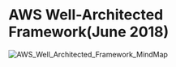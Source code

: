 # AWS Well-Architected Framework(June 2018)

![AWS_Well_Architected_Framework_MindMap](https://github.com/mikoSL/AWS_Certifications/tree/master/AWS_Certified_Developer_Associate/AWS_Well_Architected_Framework/AWS_Well_Architected_Framework_MindMap.png)
